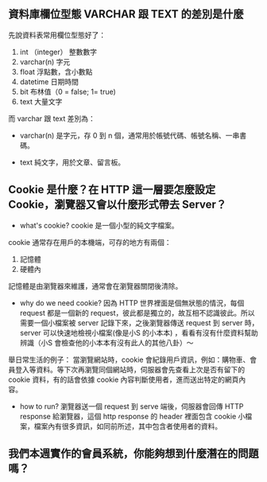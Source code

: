 ## 資料庫欄位型態 VARCHAR 跟 TEXT 的差別是什麼
先說資料表常用欄位型態好了：
1. int （integer） 整數數字
2. varchar(n) 字元
3. float 浮點數，含小數點
4. datetime  日期時間
5. bit 布林值（0 = false; 1= true)
6. text 大量文字

而 varchar 跟 text 差別為：

- varchar(n) 是字元，存 0 到 n 個，通常用於帳號代碼、帳號名稱、一串書碼。

- text 純文字，用於文章、留言板。



## Cookie 是什麼？在 HTTP 這一層要怎麼設定 Cookie，瀏覽器又會以什麼形式帶去 Server？

- what's cookie?
cookie 是一個小型的純文字檔案。

cookie 通常存在用戶的本機端，可存的地方有兩個：
1. 記憶體
2. 硬體內

記憶體是由瀏覽器來維護，通常會在瀏覽器關閉後清除。

- why do we need cookie?
因為 HTTP 世界裡面是個無狀態的情況，每個 request 都是一個新的 request，彼此都是獨立的，故互相不認識彼此。所以需要一個小檔案被 server 記錄下來，之後瀏覽器傳送 request 到 server 時，server 可以快速地檢視小檔案(像是小S 的小本本)
，看看有沒有什麼資料幫助辨識（小S 會檢查他的小本本有沒有此人的其他八卦）～ 

舉日常生活的例子：
當瀏覽網站時，cookie 會紀錄用戶資訊，例如：購物車、會員登入等資料。等下次再瀏覽同個網站時，伺服器會先查看上次是否有留下的 cookie 資料，有的話會依據 cookie 內容判斷使用者，進而送出特定的網頁內容。

- how to run?
瀏覽器送一個 request 到 serve 端後，伺服器會回傳 HTTP response 給瀏覽器，這個 http response 的 header 裡面包含 cookie 小檔案，檔案內有很多資訊，如同前所述，其中包含者使用者的資料。


## 我們本週實作的會員系統，你能夠想到什麼潛在的問題嗎？


